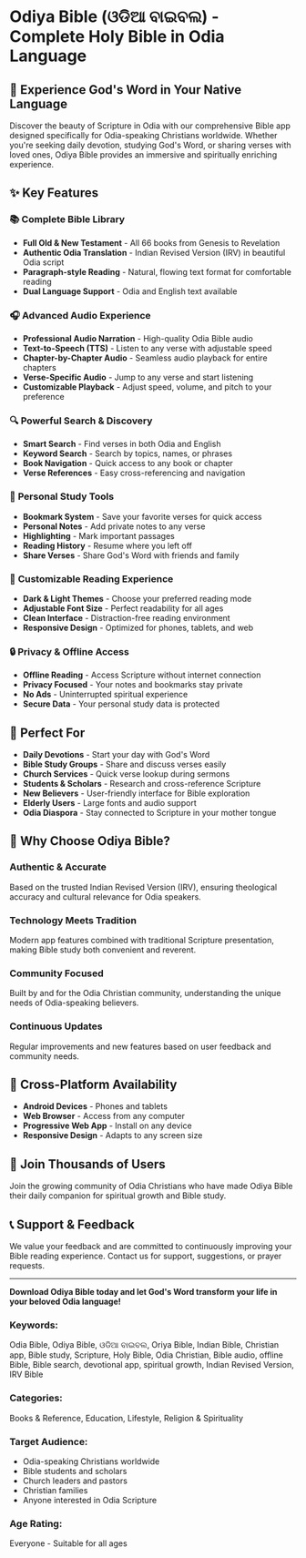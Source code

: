 # Odiya Bible (ଓଡିଆ ବାଇବଲ) - Complete Holy Bible in Odia Language

## 📖 Experience God's Word in Your Native Language

Discover the beauty of Scripture in Odia with our comprehensive Bible app designed specifically for Odia-speaking Christians worldwide. Whether you're seeking daily devotion, studying God's Word, or sharing verses with loved ones, Odiya Bible provides an immersive and spiritually enriching experience.

## ✨ Key Features

### 📚 **Complete Bible Library**
- **Full Old & New Testament** - All 66 books from Genesis to Revelation
- **Authentic Odia Translation** - Indian Revised Version (IRV) in beautiful Odia script
- **Paragraph-style Reading** - Natural, flowing text format for comfortable reading
- **Dual Language Support** - Odia and English text available

### 🎧 **Advanced Audio Experience**
- **Professional Audio Narration** - High-quality Odia Bible audio
- **Text-to-Speech (TTS)** - Listen to any verse with adjustable speed
- **Chapter-by-Chapter Audio** - Seamless audio playback for entire chapters
- **Verse-Specific Audio** - Jump to any verse and start listening
- **Customizable Playback** - Adjust speed, volume, and pitch to your preference

### 🔍 **Powerful Search & Discovery**
- **Smart Search** - Find verses in both Odia and English
- **Keyword Search** - Search by topics, names, or phrases
- **Book Navigation** - Quick access to any book or chapter
- **Verse References** - Easy cross-referencing and navigation

### 📌 **Personal Study Tools**
- **Bookmark System** - Save your favorite verses for quick access
- **Personal Notes** - Add private notes to any verse
- **Highlighting** - Mark important passages
- **Reading History** - Resume where you left off
- **Share Verses** - Share God's Word with friends and family

### 🎨 **Customizable Reading Experience**
- **Dark & Light Themes** - Choose your preferred reading mode
- **Adjustable Font Size** - Perfect readability for all ages
- **Clean Interface** - Distraction-free reading environment
- **Responsive Design** - Optimized for phones, tablets, and web

### 🔒 **Privacy & Offline Access**
- **Offline Reading** - Access Scripture without internet connection
- **Privacy Focused** - Your notes and bookmarks stay private
- **No Ads** - Uninterrupted spiritual experience
- **Secure Data** - Your personal study data is protected

## 🎯 Perfect For

- **Daily Devotions** - Start your day with God's Word
- **Bible Study Groups** - Share and discuss verses easily
- **Church Services** - Quick verse lookup during sermons
- **Students & Scholars** - Research and cross-reference Scripture
- **New Believers** - User-friendly interface for Bible exploration
- **Elderly Users** - Large fonts and audio support
- **Odia Diaspora** - Stay connected to Scripture in your mother tongue

## 🌟 Why Choose Odiya Bible?

### **Authentic & Accurate**
Based on the trusted Indian Revised Version (IRV), ensuring theological accuracy and cultural relevance for Odia speakers.

### **Technology Meets Tradition**
Modern app features combined with traditional Scripture presentation, making Bible study both convenient and reverent.

### **Community Focused**
Built by and for the Odia Christian community, understanding the unique needs of Odia-speaking believers.

### **Continuous Updates**
Regular improvements and new features based on user feedback and community needs.

## 📱 Cross-Platform Availability

- **Android Devices** - Phones and tablets
- **Web Browser** - Access from any computer
- **Progressive Web App** - Install on any device
- **Responsive Design** - Adapts to any screen size

## 🙏 Join Thousands of Users

Join the growing community of Odia Christians who have made Odiya Bible their daily companion for spiritual growth and Bible study.

## 📞 Support & Feedback

We value your feedback and are committed to continuously improving your Bible reading experience. Contact us for support, suggestions, or prayer requests.

---

**Download Odiya Bible today and let God's Word transform your life in your beloved Odia language!**

### Keywords:
Odia Bible, Odiya Bible, ଓଡିଆ ବାଇବଲ, Oriya Bible, Indian Bible, Christian app, Bible study, Scripture, Holy Bible, Odia Christian, Bible audio, offline Bible, Bible search, devotional app, spiritual growth, Indian Revised Version, IRV Bible

### Categories:
Books & Reference, Education, Lifestyle, Religion & Spirituality

### Target Audience:
- Odia-speaking Christians worldwide
- Bible students and scholars
- Church leaders and pastors
- Christian families
- Anyone interested in Odia Scripture

### Age Rating: 
Everyone - Suitable for all ages